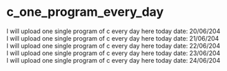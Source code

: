 # c_one_program_every_day
I will upload one single program of c every day here today date: 20/06/204<br> 
I will upload one single program of c every day here today date: 21/06/204<br> 
I will upload one single program of c every day here today date: 22/06/204<br> 
I will upload one single program of c every day here today date: 23/06/204<br> 
I will upload one single program of c every day here today date: 24/06/204<br> 
